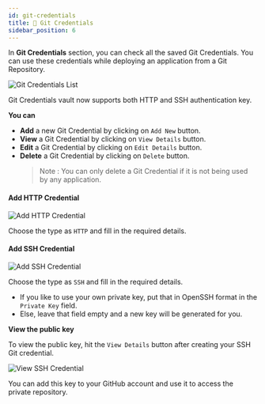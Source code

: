 ```yaml
---
id: git-credentials
title: 🐙 Git Credentials
sidebar_position: 6
---
```


In **Git Credentials** section, you can check all the saved Git Credentials. You can use these credentials while deploying an application from a Git Repository.

![Git Credentials List](/assets/2.x.x/git-credential-list.png)

Git Credentials vault now supports both HTTP and SSH authentication key.

**You can**
- **Add** a new Git Credential by clicking on `Add New` button.
- **View** a Git Credential by clicking on `View Details` button.
- **Edit** a Git Credential by clicking on `Edit Details` button.
- **Delete** a Git Credential by clicking on `Delete` button.
  > Note : You can only delete a Git Credential if it is not being used by any application.

#### Add HTTP Credential

![Add HTTP Credential](/assets/2.x.x/add-http-credential.png)

Choose the type as `HTTP` and fill in the required details.

#### Add SSH Credential

![Add SSH Credential](/assets/2.x.x/add-ssh-credential.png)

Choose the type as `SSH` and fill in the required details.
- If you like to use your own private key, put that in OpenSSH format in the `Private Key` field.
- Else, leave that field empty and a new key will be generated for you.

**View the public key**

To view the public key, hit the `View Details` button after creating your SSH Git credential.

![View SSH Credential](/assets/2.x.x/ssh-git-credential-details.png)

You can add this key to your GitHub account and use it to access the private repository.